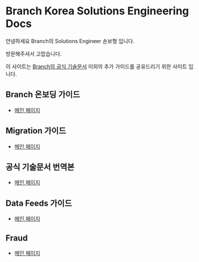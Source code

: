 # Branch Korea Solutions Engineering Docs

안녕하세요 Branch의 Solutions Engineer 손보형 입니다.

방문해주셔서 고맙습니다.

이 사이트는 [Branch의 공식 기술문서](https://docs.branch.io/) 이외의 추가 가이드를 공유드리기 위한 사이트 입니다.

## Branch 온보딩 가이드
* [메인 페이지](guides/branch/)

## Migration 가이드
* [메인 페이지](guides/migration/)

## 공식 기술문서 번역본
* [메인 페이지](pages/index.md)

## Data Feeds 가이드
* [메인 페이지](guides/data_feeds/)

## Fraud
* [메인 페이지](guides/fraud/)
